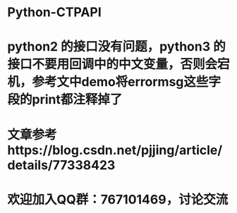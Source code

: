 # Python-CTPAPI

# python2 的接口没有问题，python3 的接口不要用回调中的中文变量，否则会宕机，参考文中demo将errormsg这些字段的print都注释掉了
# 文章参考https://blog.csdn.net/pjjing/article/details/77338423
# 欢迎加入QQ群：767101469，讨论交流
